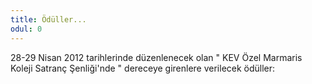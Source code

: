 ```yaml
---
title: Ödüller...
odul: 0
---
```


28-29 Nisan 2012 tarihlerinde düzenlenecek olan " KEV Özel Marmaris Koleji Satranç Şenliği'nde " dereceye girenlere verilecek ödüller:
